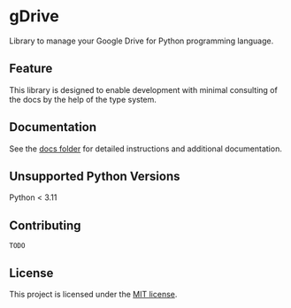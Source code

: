 # gDrive

Library to manage your Google Drive for Python programming language.

## Feature

This library is designed to enable development with minimal consulting of the docs by the help of the type system.

## Documentation

See the [docs folder](docs/README.md) for detailed instructions and additional documentation.

## Unsupported Python Versions

Python < 3.11

## Contributing

`TODO`

## License

This project is licensed under the [MIT license](LICENSE).
